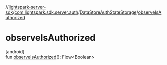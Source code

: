 //[lightspark-server-sdk](../../../index.md)/[com.lightspark.sdk.server.auth](../index.md)/[DataStoreAuthStateStorage](index.md)/[observeIsAuthorized](observe-is-authorized.md)

# observeIsAuthorized

[android]\
fun [observeIsAuthorized](observe-is-authorized.md)(): Flow&lt;Boolean&gt;
